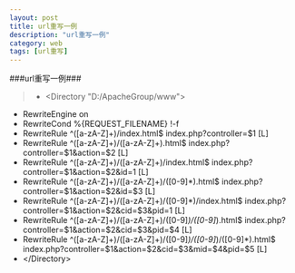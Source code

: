 ```yaml
---
layout: post
title: url重写一例
description: "url重写一例"
category: web
tags: [url重写]
---
```

###url重写一例###
>* &lt;Directory "D:/ApacheGroup/www"&gt;
* RewriteEngine on
* RewriteCond %{REQUEST_FILENAME} !-f
* RewriteRule ^([a-zA-Z]+)/index.html$  index.php?controller=$1 [L]
* RewriteRule ^([a-zA-Z]+)/([a-zA-Z]+).html$  index.php?controller=$1&action=$2 [L]
* RewriteRule ^([a-zA-Z]+)/([a-zA-Z]+)/index.html$  index.php?controller=$1&action=$2&id=1 [L]
* RewriteRule ^([a-zA-Z]+)/([a-zA-Z]+)/([0-9]*).html$  index.php?controller=$1&action=$2&id=$3 [L]
* RewriteRule ^([a-zA-Z]+)/([a-zA-Z]+)/([0-9]*)/index.html$  index.php?controller=$1&action=$2&cid=$3&pid=1 [L]
* RewriteRule ^([a-zA-Z]+)/([a-zA-Z]+)/([0-9]*)/([0-9]*).html$   index.php?controller=$1&action=$2&cid=$3&pid=$4 [L]
* RewriteRule ^([a-zA-Z]+)/([a-zA-Z]+)/([0-9]*)/([0-9]*)/([0-9]*).html$   index.php?controller=$1&action=$2&cid=$3&mid=$4&pid=$5 [L]
* &lt;/Directory&gt;